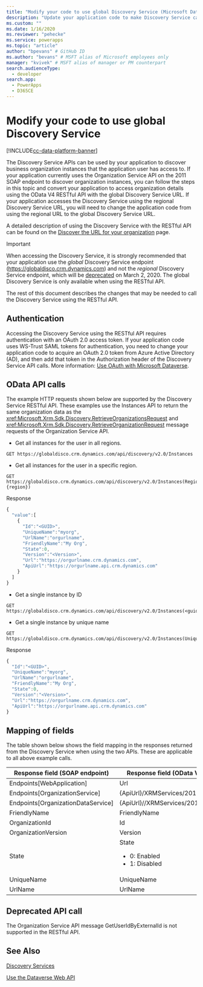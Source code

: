 ```yaml
---
title: "Modify your code to use global Discovery Service (Microsoft Dataverse) | Microsoft Docs" # Intent and product brand in a unique string of 43-59 chars including spaces
description: "Update your application code to make Discovery Service calls using a modern RESTful API."
ms.custom: ""
ms.date: 1/16/2020
ms.reviewer: "pehecke"
ms.service: powerapps
ms.topic: "article"
author: "bpevans" # GitHub ID
ms.author: "bevans" # MSFT alias of Microsoft employees only
manager: "kvivek" # MSFT alias of manager or PM counterpart
search.audienceType:
  - developer
search.app:
  - PowerApps
  - D365CE
---
```


# Modify your code to use global Discovery Service

[!INCLUDE[cc-data-platform-banner](../../../includes/cc-data-platform-banner.md)]

The Discovery Service APIs can be used by your application to discover business organization instances that the application user has access to. If your application currently uses the Organization Service API on the 2011 SOAP endpoint to discover organization instances, you can follow the steps in this topic and convert your application to access organization details using the OData V4 RESTful API with the global Discovery Service URL. If your application accesses the Discovery Service using the regional Discovery Service URL, you will need to change the application code from using the regional URL to the global Discovery Service URL.

A detailed description of using the Discovery Service with the RESTful API can be found on the [Discover the URL for your organization](/powerapps/developer/data-platform/webapi/discover-url-organization-web-api) page.

> [!IMPORTANT]
> When accessing the Discovery Service, it is strongly recommended that your application use the *global* Discovery Service endpoint (https://globaldisco.crm.dynamics.com) and not the *regional* Discovery Service endpoint, which will be [deprecated](/power-platform/important-changes-coming#regional-discovery-service-is-deprecated) on March 2, 2020. The global Discovery Service is only available when using the RESTful API.

The rest of this document describes the changes that may be needed to call the Discovery Service using the RESTful API.

## Authentication
Accessing the Discovery Service using the RESTful API requires authentication with an OAuth 2.0 access token.
If your application code uses WS-Trust SAML tokens for authentication, you need to change your application code to acquire an OAuth 2.0 token from Azure Active Directory (AD), and then add that token in the Authorization header of the Discovery Service API calls. More information: [Use OAuth with Microsoft Dataverse](../authenticate-oauth.md).

## OData API calls
The example HTTP requests shown below are supported by the Discovery Service RESTful API. These examples use the Instances API to return the same organization data as the <xref:Microsoft.Xrm.Sdk.Discovery.RetrieveOrganizationsRequest> and <xref:Microsoft.Xrm.Sdk.Discovery.RetrieveOrganizationRequest> message requests of the Organization Service API.

-    Get all instances for the user in all regions.
```http  
GET https://globaldisco.crm.dynamics.com/api/discovery/v2.0/Instances
```  
-    Get all instances for the user in a specific region.
```http  
GET  https://globaldisco.crm.dynamics.com/api/discovery/v2.0/Instances(Region={region})
```
Response
```javascript
{
  "value":[
    {
      "Id":"<GUID>",
      "UniqueName":"myorg",
      "UrlName":"orgurlname",
      "FriendlyName":"My Org",
      "State":0,
      "Version":"<Version>",
      "Url":"https://orgurlname.crm.dynamics.com",
      "ApiUrl":"https://orgurlname.api.crm.dynamics.com"
    }
  ]
}
```

-    Get a single instance by ID
```http  
GET https://globaldisco.crm.dynamics.com/api/discovery/v2.0/Instances(<guid>)
```  
-    Get a single instance by unique name
```http  
GET https://globaldisco.crm.dynamics.com/api/discovery/v2.0/Instances(UniqueName='myorg')  
```  

Response
```javascript
{
  "Id":"<GUID>",
  "UniqueName":"myorg",
  "UrlName":"orgurlname",
  "FriendlyName":"My Org",
  "State":0,
  "Version":"<Version>",
  "Url":"https://orgurlname.crm.dynamics.com",
  "ApiUrl":"https://orgurlname.api.crm.dynamics.com"
}
```

## Mapping of fields
The table shown below shows the field mapping in the responses returned from the Discovery Service when using the two APIs. These are applicable to all above example calls.

Response field (SOAP endpoint) |	Response field (OData V4 RESTful endpoint)
------------------------------------|---------------------------------
Endpoints[WebApplication] |	Url
Endpoints[OrganizationService]	| {ApiUrl}/XRMServices/2011/Organization.svc
Endpoints[OrganizationDataService] |{ApiUrl}//XRMServices/2011/OrganizationData.svc
FriendlyName|FriendlyName
OrganizationId|Id
OrganizationVersion|Version
State | State<br/><ul><li>0: Enabled</li><li>1: Disabled</li><ul>
UniqueName|UniqueName
UrlName|UrlName

## Deprecated API call
The Organization Service API message GetUserIdByExternalId is not supported in the RESTful API.

## See Also
[Discovery Services](/powerapps/developer/data-platform/discovery-service)

[Use the Dataverse Web API](/powerapps/developer/data-platform/webapi/discover-url-organization-web-api)
